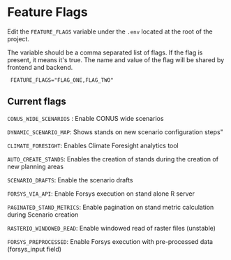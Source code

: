 # Feature Flags

Edit the `FEATURE_FLAGS` variable under the `.env` located at the root of the project.

The variable should be a comma separated list of flags. If the flag is present, it means it's true.
The name and value of the flag will be shared by frontend and backend.

```shell
 FEATURE_FLAGS="FLAG_ONE,FLAG_TWO"
```

## Current flags

`CONUS_WIDE_SCENARIOS` : Enable CONUS wide scenarios

`DYNAMIC_SCENARIO_MAP`: Shows stands on new scenario configuration steps"

`CLIMATE_FORESIGHT`: Enables Climate Foresight analytics tool

`AUTO_CREATE_STANDS`: Enables the creation of stands during the creation of new planning areas

`SCENARIO_DRAFTS`: Enable the scenario drafts

`FORSYS_VIA_API`: Enable Forsys execution on stand alone R server

`PAGINATED_STAND_METRICS`: Enable pagination on stand metric calculation during Scenario creation

`RASTERIO_WINDOWED_READ`: Enable windowed read of raster files (unstable)

`FORSYS_PREPROCESSED`: Enable Forsys execution with pre-processed data (forsys_input field)
